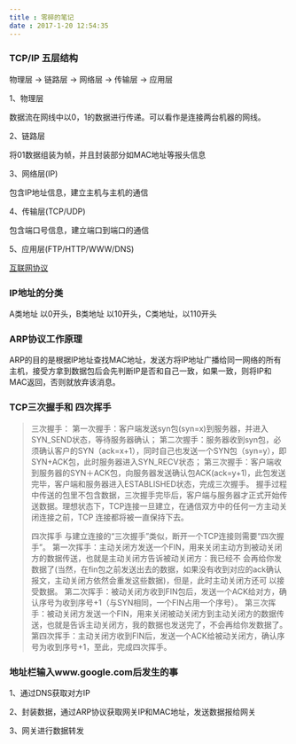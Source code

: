 ```yaml
---
title : 零碎的笔记
date : 2017-1-20 12:54:35
---
```




### TCP/IP 五层结构

物理层 -> 链路层 -> 网络层 -> 传输层 -> 应用层

1、物理层

数据流在网线中以0，1的数据进行传递。可以看作是连接两台机器的网线。

2、链路层

将01数据组装为帧，并且封装部分如MAC地址等报头信息

3、网络层(IP)

包含IP地址信息，建立主机与主机的通信

4、传输层(TCP/UDP)

包含端口号信息，建立端口到端口的通信

5、应用层(FTP/HTTP/WWW/DNS)

[互联网协议](http://www.ruanyifeng.com/blog/2012/05/internet_protocol_suite_part_i.html)



### IP地址的分类

A类地址 以0开头，B类地址 以10开头，C类地址，以110开头



### ARP协议工作原理

ARP的目的是根据IP地址查找MAC地址，发送方将IP地址广播给同一网络的所有主机，接受方拿到数据包后会先判断IP是否和自己一致，如果一致，则将IP和MAC返回，否则就放弃该消息。



### TCP三次握手和 四次挥手

>三次握手：
>第一次握手：客户端发送syn包(syn=x)到服务器，并进入SYN_SEND状态，等待服务器确认；
>第二次握手：服务器收到syn包，必须确认客户的SYN（ack=x+1），同时自己也发送一个SYN包（syn=y），即SYN+ACK包，此时服务器进入SYN_RECV状态；
>第三次握手：客户端收到服务器的SYN＋ACK包，向服务器发送确认包ACK(ack=y+1)，此包发送完毕，客户端和服务器进入ESTABLISHED状态，完成三次握手。
>握手过程中传送的包里不包含数据，三次握手完毕后，客户端与服务器才正式开始传送数据。理想状态下，TCP连接一旦建立，在通信双方中的任何一方主动关闭连接之前，TCP 连接都将被一直保持下去。
>
>
>四次挥手
>与建立连接的“三次握手”类似，断开一个TCP连接则需要“四次握手”。
>第一次挥手：主动关闭方发送一个FIN，用来关闭主动方到被动关闭方的数据传送，也就是主动关闭方告诉被动关闭方：我已经不 会再给你发数据了(当然，在fin包之前发送出去的数据，如果没有收到对应的ack确认报文，主动关闭方依然会重发这些数据)，但是，此时主动关闭方还可 以接受数据。
>第二次挥手：被动关闭方收到FIN包后，发送一个ACK给对方，确认序号为收到序号+1（与SYN相同，一个FIN占用一个序号）。
>第三次挥手：被动关闭方发送一个FIN，用来关闭被动关闭方到主动关闭方的数据传送，也就是告诉主动关闭方，我的数据也发送完了，不会再给你发数据了。
>第四次挥手：主动关闭方收到FIN后，发送一个ACK给被动关闭方，确认序号为收到序号+1，至此，完成四次挥手。
>
>



### 地址栏输入www.google.com后发生的事

1、通过DNS获取对方IP

2、封装数据，通过ARP协议获取网关IP和MAC地址，发送数据报给网关

3、网关进行数据转发